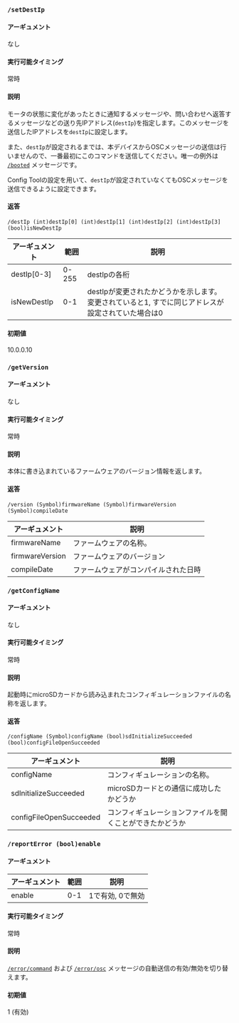 ### `/setDestIp`
#### アーギュメント
なし

#### 実行可能タイミング
常時

#### 説明
モータの状態に変化があったときに通知するメッセージや、問い合わせへ返答するメッセージなどの送り先IPアドレス(`destIp`)を指定します。このメッセージを送信したIPアドレスを`destIp`に設定します。

また、`destIp`が設定されるまでは、本デバイスからOSCメッセージの送信は行いませんので、一番最初にこのコマンドを送信してください。唯一の例外は [`/booted`](https://ponoor.com/docs/step-series/osc-command-reference/automatically-sent-messages-from-step-400/#booted) メッセージです。

Config Toolの設定を用いて、`destIp`が設定されていなくてもOSCメッセージを送信できるように設定できます。

#### 返答

```
/destIp (int)destIp[0] (int)destIp[1] (int)destIp[2] (int)destIp[3] (bool)isNewDestIp
```
| アーギュメント | 範囲 | 説明 |
| --- | --- | --- |
| destIp[0-3] | 0-255| destIpの各桁 |
| isNewDestIp | 0-1 | destIpが変更されたかどうかを示します。変更されていると1, すでに同じアドレスが設定されていた場合は0 |

#### 初期値
10.0.0.10

### `/getVersion`
#### アーギュメント
なし

#### 実行可能タイミング
常時

#### 説明
本体に書き込まれているファームウェアのバージョン情報を返します。

#### 返答

```
/version (Symbol)firmwareName (Symbol)firmwareVersion (Symbol)compileDate
```
| アーギュメント | 説明 |
| --- | --- |
| firmwareName | ファームウェアの名称。 |
| firmwareVersion | ファームウェアのバージョン |
| compileDate | ファームウェアがコンパイルされた日時 |

### `/getConfigName`
#### アーギュメント
なし

#### 実行可能タイミング
常時

#### 説明
起動時にmicroSDカードから読み込まれたコンフィギュレーションファイルの名称を返します。

#### 返答

```
/configName (Symbol)configName (bool)sdInitializeSucceeded (bool)configFileOpenSucceeded
```
| アーギュメント | 説明 |
| --- | --- |
| configName | コンフィギュレーションの名称。 |
| sdInitializeSucceeded | microSDカードとの通信に成功したかどうか |
| configFileOpenSucceeded | コンフィギュレーションファイルを開くことができたかどうか |

### `/reportError (bool)enable`
#### アーギュメント
| アーギュメント | 範囲 | 説明 |
| --- | --- | --- |
| enable | 0-1 | 1で有効, 0で無効 |

#### 実行可能タイミング
常時

#### 説明
[`/error/command`](https://ponoor.com/docs/step-series/osc-command-reference/automatically-sent-messages-from-step-400/#errorcommand) および [`/error/osc`](https://ponoor.com/docs/step-series/osc-command-reference/automatically-sent-messages-from-step-400/#errorosc) メッセージの自動送信の有効/無効を切り替えます。

#### 初期値
1 (有効)
